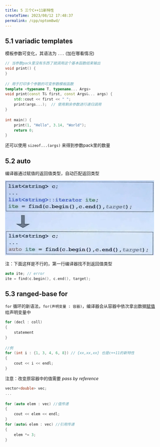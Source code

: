 ```yaml
---
title: 5 三个C++11新特性
createTime: 2023/08/12 17:48:37
permalink: /cpp/optom8wd/
---
```




## 5.1 variadic templates

模板参数可变化，其语法为 `...` (加在哪看情况)

<!--more-->

```cpp
// 当参数pack里没有东西了就调用这个基本函数结束输出
void print() {
}

// 用于打印多个参数的可变参数模板函数
template <typename T, typename... Args>
void print(const T& first, const Args&... args) {
    std::cout << first << " ";
    print(args...);  // 使用剩余参数进行递归调用
}

int main() {
    print(1, "Hello", 3.14, "World");
    return 0;
}

```

还可以使用 `sizeof...(args)` 来得到参数pack里的数量



## 5.2 auto

编译器通过赋值的返回值类型，自动匹配返回类型

<img src="https://raw.githubusercontent.com/PLUS-WAVE/blog-image/master/img/blog/2023-08-08/image-20230808080207006.png" alt="image-20230808080207006" style="zoom: 67%;" />

注：下面这样是不行的，第一行编译器找不到返回值类型

```cpp
auto ite; // error
ite = find(c.begin(), c.end(), target);
```

## 5.3 ranged-base for

`for` 循环的新语法，`for(声明变量 : 容器)`，编译器会从容器中依次拿出数据<u>赋值</u>给声明变量中

```cpp
for (decl : coll)
{
    statement
}

//例
for (int i : {1, 3, 4, 6, 8}) // {xx,xx,xx} 也是c++11的新特性
{
    cout << i << endl;
}
```

注意：改变原容器中的值需要 *pass by reference*

```cpp
vector<double> vec;
...

for (auto elem : vec) //值传递
{
    cout << elem << endl;
}
for (auto& elem : vec) //引用传递
{
    elem *= 3;
}
```

